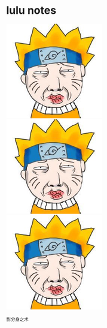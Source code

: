 lulu notes
========================
![lulu](./_image/lulu.jpg)![lulu](./_image/lulu.jpg)![lulu](./_image/lulu.jpg)
```
影分身之术
```
